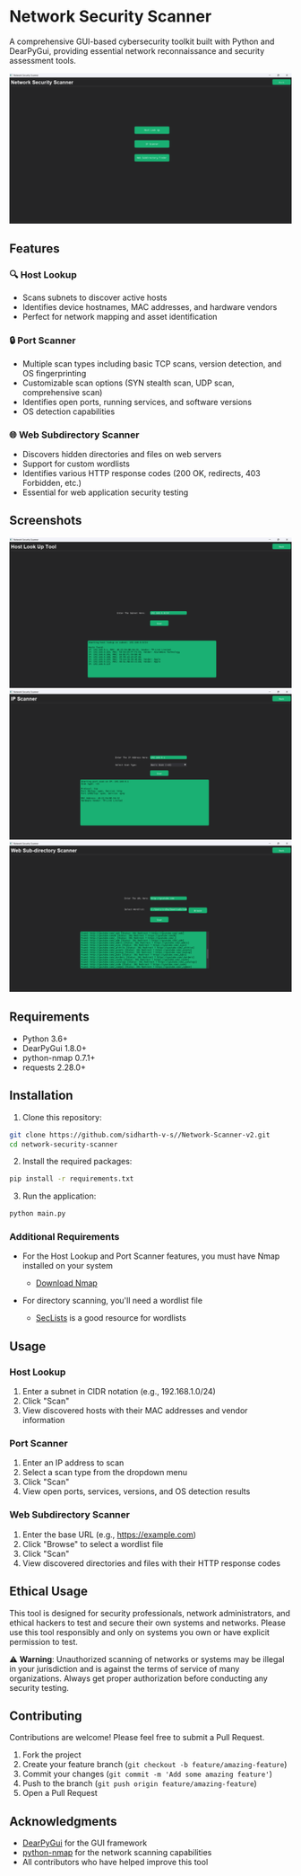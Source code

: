 # Network Security Scanner

A comprehensive GUI-based cybersecurity toolkit built with Python and DearPyGui, providing essential network reconnaissance and security assessment tools.

![Network Security Scanner](https://raw.githubusercontent.com/sidharth-v-s//Network-Scanner-v2/main/screenshots/main_screen.png)

## Features

### 🔍 Host Lookup
- Scans subnets to discover active hosts
- Identifies device hostnames, MAC addresses, and hardware vendors
- Perfect for network mapping and asset identification

### 🔒 Port Scanner
- Multiple scan types including basic TCP scans, version detection, and OS fingerprinting
- Customizable scan options (SYN stealth scan, UDP scan, comprehensive scan)
- Identifies open ports, running services, and software versions
- OS detection capabilities

### 🌐 Web Subdirectory Scanner
- Discovers hidden directories and files on web servers
- Support for custom wordlists
- Identifies various HTTP response codes (200 OK, redirects, 403 Forbidden, etc.)
- Essential for web application security testing

## Screenshots

![Host Lookup Tool](https://raw.githubusercontent.com/sidharth-v-s//Network-Scanner-v2/main/screenshots/host_lookup.png)
![Port Scanner](https://raw.githubusercontent.com/sidharth-v-s//Network-Scanner-v2/main/screenshots/port_scanner.png)
![Web Directory Scanner](https://raw.githubusercontent.com/sidharth-v-s//Network-Scanner-v2/main/screenshots/web_scanner.png)

## Requirements

- Python 3.6+
- DearPyGui 1.8.0+
- python-nmap 0.7.1+
- requests 2.28.0+

## Installation

1. Clone this repository:
```bash
git clone https://github.com/sidharth-v-s//Network-Scanner-v2.git
cd network-security-scanner
```

2. Install the required packages:
```bash
pip install -r requirements.txt
```

3. Run the application:
```bash
python main.py
```

### Additional Requirements

- For the Host Lookup and Port Scanner features, you must have Nmap installed on your system
  - [Download Nmap](https://nmap.org/download.html)

- For directory scanning, you'll need a wordlist file
  - [SecLists](https://github.com/danielmiessler/SecLists) is a good resource for wordlists

## Usage

### Host Lookup
1. Enter a subnet in CIDR notation (e.g., 192.168.1.0/24)
2. Click "Scan"
3. View discovered hosts with their MAC addresses and vendor information

### Port Scanner
1. Enter an IP address to scan
2. Select a scan type from the dropdown menu
3. Click "Scan"
4. View open ports, services, versions, and OS detection results

### Web Subdirectory Scanner
1. Enter the base URL (e.g., https://example.com)
2. Click "Browse" to select a wordlist file
3. Click "Scan"
4. View discovered directories and files with their HTTP response codes

## Ethical Usage

This tool is designed for security professionals, network administrators, and ethical hackers to test and secure their own systems and networks. Please use this tool responsibly and only on systems you own or have explicit permission to test.

⚠️ **Warning**: Unauthorized scanning of networks or systems may be illegal in your jurisdiction and is against the terms of service of many organizations. Always get proper authorization before conducting any security testing.

## Contributing

Contributions are welcome! Please feel free to submit a Pull Request.

1. Fork the project
2. Create your feature branch (`git checkout -b feature/amazing-feature`)
3. Commit your changes (`git commit -m 'Add some amazing feature'`)
4. Push to the branch (`git push origin feature/amazing-feature`)
5. Open a Pull Request

## Acknowledgments

- [DearPyGui](https://github.com/hoffstadt/DearPyGui) for the GUI framework
- [python-nmap](https://github.com/nmap/nmap) for the network scanning capabilities
- All contributors who have helped improve this tool
